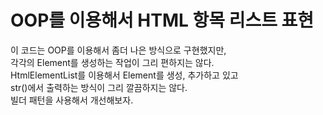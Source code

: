 # OOP를 이용해서 HTML 항목 리스트 표현
 이 코드는 OOP를 이용해서 좀더 나은 방식으로 구현했지만,  
 각각의 Element를 생성하는 작업이 그리 편하지는 않다.  
 HtmlElementList를 이용해서 Element를 생성, 추가하고 있고  
 str()에서 출력하는 방식이 그리 깔끔하지는 않다.  
 빌더 패턴을 사용해서 개선해보자.  
 